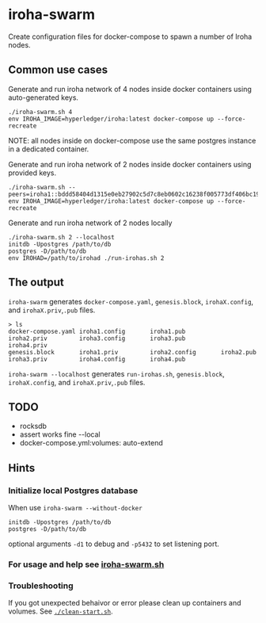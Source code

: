 # iroha-swarm
Create configuration files for docker-compose to spawn a number of Iroha nodes.

## Common use cases
Generate and run iroha network of 4 nodes inside docker containers using auto-generated keys.
```
./iroha-swarm.sh 4
env IROHA_IMAGE=hyperledger/iroha:latest docker-compose up --force-recreate
```
NOTE: all nodes inside on docker-compose use the same postgres instance in a dedicated container.

Generate and run iroha network of 2 nodes inside docker containers using provided keys.
```
./iroha-swarm.sh --peers=iroha1::bddd58404d1315e0eb27902c5d7c8eb0602c16238f005773df406bc191308929:cc5013e43918bd0e5c4d800416c88bed77892ff077929162bb03ead40a745e88,iroha2::313a07e6384776ed95447710d15e59148473ccfc052a681317a72a69f2a49910:f101537e319568c765b2cc89698325604991dca57b9716b58016b253506cab70,
env IROHA_IMAGE=hyperledger/iroha:latest docker-compose up --force-recreate
```

Generate and run iroha network of 2 nodes locally
```
./iroha-swarm.sh 2 --localhost
initdb -Upostgres /path/to/db
postgres -D/path/to/db
env IROHAD=/path/to/irohad ./run-irohas.sh 2
```

## The output
`iroha-swarm` generates `docker-compose.yaml`, `genesis.block`, `irohaX.config`, and `irohaX.priv`,`.pub` files.
```
> ls
docker-compose.yaml iroha1.config       iroha1.pub          iroha2.priv         iroha3.config       iroha3.pub          iroha4.priv
genesis.block       iroha1.priv         iroha2.config       iroha2.pub          iroha3.priv         iroha4.config       iroha4.pub
```

`iroha-swarm --localhost` generates `run-irohas.sh`, `genesis.block`, `irohaX.config`, and `irohaX.priv`,`.pub` files.



## TODO
* rocksdb
* assert works fine --local
* docker-compose.yml:volumes: auto-extend

## Hints

### Initialize local Postgres database
When use `iroha-swarm --without-docker`
```
initdb -Upostgres /path/to/db
postgres -D/path/to/db
```
optional arguments `-d1` to debug and `-p5432` to set listening port.

### For usage and help see [iroha-swarm.sh](./iroha-swarm.sh)

### Troubleshooting
If you got unexpected behaivor or error please clean up containers and volumes. See [`./clean-start.sh`](./clean-start.sh).
